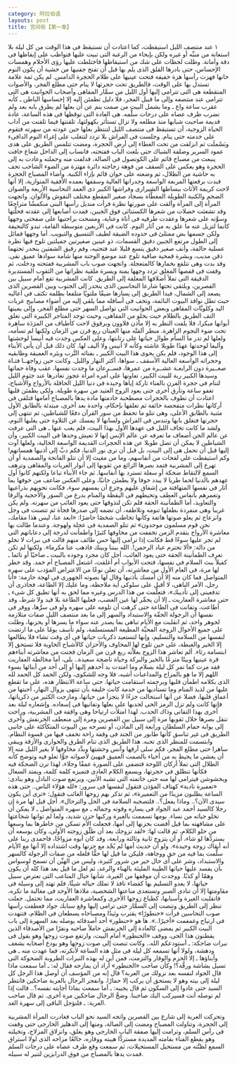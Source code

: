 ```yaml
---
category: 阿拉伯语
layouts: post
title: 宫间街【第一章】
---
```


١
عند منتصف الليل استيقظت، كما اعتادت أن تستيقظ فى هذا الوقت من كل ليلة بلا استعانة من منبِّه أو غيره ولكن بإيحاء من الرغبة التى تبيت عليها فتواظب على إيقاظها فى دقة وأمانة. وظلت لحظات على شك من استيقاظها فاختلطت عليها رؤى الأحلام وهمسات الإحساس، حتى بادرها القلق الذى يلم بها قبل أن تفتح جفنيها من خشية أن يكون النوم خانها فهزت رأسها هزة خفيفة فتحت عينيها على ظلام الحجرة الدامس. لم يكن ثمة علامة تستدل بها على الوقت، فالطريق تحت حجرتها لا ينام حتى مطلع الفجر، والأصوات المتقطعة هى التى تترامى إليها أول الليل من سمَّار المقاهى وأصحاب الحوانيت هى التى تترامى عند منتصفه وإلى ما قبيل الفجر، فلا دليل تطمئن إليه إلا إحساسها الباطن ـ كأنه عقرب ساعة واع ـ وما يشمل البيت من صمت ينم عن أن بعلها لم يطرق بابه بعد ولم تضرب طرف عصاه على درجات سلَّمه.
هى العادة التى توقظها فى هذه الساعة، عادة قديمة صاحبت شبابها منذ مطلعه ولا تزال تستأثر بكهولتها، تلقنتها فيما تلقنت من آداب الحياة الزوجية، أن تستيقظ فى منتصف الليل لتنتظر بعلها حين عودته من سهرته فتقوم على خدمته حتى ينام. وجلست فى الفراش بلا تردد لتتغلب على إغراء النوم الدافىء وبَسْملَت ثم انزلقت من تحت الغطاء إلى أرض الحجرة، ومضت تتلمس الطريق على هدى عمود السرير وضلفة الشباك حتى بلغت الباب ففتحته، فانساب إلى الداخل شعاع خافت ينبعث من مصباح قائم على الكونصول فى الصالة، فدلفت منه وحملته وعادت به إلى الحجرة وهو يعكس على السقف من فوهة زجاجته دائرة مهتزة من الضوء الشاحب تحف به حاشية من الظلال، ثم وضعته على خوان قائم بإزاء الكنبة. وأضاء المصباح الحجرة فبدت برقعتها المربعة الواسعة وجدرانها العالية وسقفها بعمده الأفقية المتوازية، إلا أنها لاحت كريمة الأثاث ببساطها الشيرازى وفراشها الكبير ذى العمد النحاسية الأربعة والصوان الضخم والكنبة الطويلة المغطَّاة بسجاد صغير المقطع مختلف النقوش والألوان. واتجهت المرأة إلى المرآة وألقت على صورتها نظرة فرأت منديل رأسها البنى منكمشًا متراجعًا وقد تشعثت خصلات من شعرها الكستنائى فوق الجبين، فمدت أصابعها إلى عقدته فحلَّتها وسوَّته على شعرها وعقدت طرفيه فى أناة وعناية، ومسحت براحتيها على صفحتى وجهها كأنما لتزيل عنه ما علق به من آثار النوم. كانت فى الأربعين متوسطة القامة، تبدو كالنحيفة ولكن جسمها بض ممتلئ فى حدوده الضيقة لطيف التنسيق والتبويب. أما وجهها فمائل إلى الطول مرتفع الجبين دقيق القسمات، ذو عينين صغيرتين جميلتين تلوح فيها نظرة عسلية حالمة، وأنف صغير دقيق يتسع قليلا عند فتحتيه، وفم رقيق الشفتين ينحدر تحتهما ذقن مدبب، وبشرة قمحية صافية تلوح عند موضع الوجنة منها شامة سوادها عميق نقى. وقد بدت وهى تتلفع بخمارها كالمتعجلة. واتجهت صوب باب المشربية ففتحته ودخلت، ثم وقفت فى قفصها المغلق تردد وجهها يمنة ويسرة ملقية نظراتها من الثقوب المستديرة الدقيقة التى تملأ أضلافها المغلقة إلى الطريق.
كانت المشربية تقع أمام سبيل بين القصرين، ويلتقى تحتها شارعا النحاسين الذى ينحدر إلى الجنوب وبين القصرين الذى يصعد إلى الشمال، فبدا الطريق إلى يسارها ضيقًا ملتويًا متلفعا بظلمة تكثف فى أعاليه حيث تطل نوافذ البيوت النائمة، وتخف فى أسافله مما يلقى إليه من أضواء مصابيح عربات اليد وكلوبَّات المقاهى وبعض الحوانيت التى تواصل السهر حتى مطلع الفجر، وإلى يمينها التف الطريق بالظلام حيث يخلو من المقاهى، وحيث توجد المتاجر الكبيرة التى تغلق أبوابها مبكرا، فلا يلفت النظر به إلا مآذن قلاوون وبرقوق لاحت كأطياف من المرَدَة ساهرة تحت ضوء النجوم الزاهرة. منظر ألفتْه منها العينان ربع قرن من الزمان ولكنها لم تسأمه، ولعلها لم تدر ما السأم طوال حياتها على رتابتها، وعلى العكس وجدت فيه أنيسا لوحشتها وأليفا لوحدتها عهدًا طويلا عاشته وكأنه لا أنيس ولا أليف لها.
كان ذلك قبل أن يأتى الأبناء إلى هذا الوجود، فلم يكن يحوى هذا البيت الكبير ـ بفنائه التَّرب وبئره العميقة وطابقيه وحجراته الواسعة العالية الأسقف ـ سواها، أكثر النهار والليل. وكانت حين زواجهــا فتـاة صغــيرة دون الرابعـة عشــرة من عمرها، فســرعان ما وجدت نفسها، عقب وفاة حماتها وسيدها الكبير ربة للبيت الكبير، تعاونها على أمره امرأة عجوز تغادرها عند جثوم الليل لتنام فى حجرة الفرن بالفناء تاركة إياها وحيدة فى دنيا الليل الحافلة بالأرواح والأشباح، تغفو ساعة وتأرق أخرى حتى يعود الزوج العتيد من سهرة طويلة.
ولكى يطمئن قلبها اعتادت أن تطوف بالحجرات مصطحبة خادمتها مادة يدها بالمصباح أمامها فتلقى فى أركانها نظرات متفحصة خائفة ثم تغلقها بإحكام، واحدة بعد أخرى، مبتدئة بالطابق الأول مثنية بالطابق الأعلى، وهى تتلو ما تحفظ من سور القرآن دفعًا للشياطين، ثم تنتهى إلى حجرتها فتغلق بابها وتندس فى الفراش ولسانها لا يمسك عن التلاوة حتى يغلبها النوم، ولشد ما كانت تخاف الليل فى عهدها الأول بهذا البيت، فلم يغب عنها ـ هى التى عرفت عن عالم الجن أضعاف ما تعرفه عن عالم الإنس إنها لا تعيش وحدها فى البيت الكبير، وأن الشياطين لا يمكن أن تضل طويلا عن هذه الحجرات القديمة الواسعة الخالية، ولعلها آوت إليها قبل أن تحمل هى إلى البيت، بل قبل أن ترى نور الدنيا، فكم دبَّ إلى أذنيها همساتهم! وكم استيقظت على لفحات من أنفاسهم، وما من مغيث إلا أن تتلو الفاتحة والصمدية أو أن تهرع إلى المشربية فتمد بصرها الزائغ من ثقوبها إلى أنوار العربات والمقاهى وترهف السمع لالتقاط ضحكة أو سعلة تسترد بها أنفاسها.
ثم جاء الأبناء تباعا ولكنهم كانوا أول عهدهم بالدنيا لحما طريا لا يبدد خوفا ولا يطمئن جانبًا، وعلى العكس ضاعف من خوفها بما أثار فى نفسها المتهافتة من إشفاق عليهم وجزع أن يمسهم سوء، فكانت تحويهم بذراعيها وتغمرهم بأنفاس العطف وتحيطهم فى اليقظة والمنام بدرع من السوَر والأحجبة والرقا والتعاويذ، أما الطمأنينة الحقة فلم تكن لتذوقها حتى يعود الغائب من سهرته. ولم يكن غريبا وهى منفردة بطفلها تنومه وتلاطفه، أن تضمه إلى صدرها فجأة ثم تتصنت فى وجل وانزعاج ثم يعلو صوتها هاتفة وكأنها تخاطب شخصًا حاضرًا: «ابعد عنا، ليس هذا مقامك، نحن قوم مسلمون موحدون» ثم تتلو الصمدية فى عجلة ولهوجة. وعندما طالت بها معاشرة الأرواح بتقدم الزمن تخففت من مخاوفها كثيرًا واطمأنت لدرجة إلى دعاباتهم التى لم تجر عليها سوءًا قط فكانت إذا ترامى إليها حس طائف منهم قالت فى نبرات لا تخلو من دالة: «ألا تحترم عباد الرحمن!. الله بيننا وبينك فاذهب عنا مكرما». ولكنها لم تكن تعرف الطمأنينة الحقة حتى يعود الغائب، أجل كان مجرد وجوده بالبيت ـ صاحيًا أو نائما ـ كفيلاً ببث السلام فى نفسها، فتحت الأبواب أم أغلقت، اشتعل المصباح أم خمد. وقد خطر لها مرة، فى العام الأول من معاشرته، أن تعلن نوعًا من الاعتراض المؤدب على سهره المتواصل فما كان منه إلا أن أمسك بأذنيها وقال لها بصوته الجهورى فى لهجة حازمة: «أنا رجل، الآمر الناهى، لا أقبل على سلوكى أية ملاحظة، وما عليك إلا الطاعة، فحاذرى أن تدفعينى إلى تأديبك»، فتعلَّمت من هذا الدرس وغيره مما لحق به أنها تطيق كل شىء ـ حتى معاشرة العفاريت ـ إلا أن يحمِّر لها عين الغضب، فعليها الطاعة بلا قيد ولا شرط، وقد أطاعت، وتفانت فى الطاعة حتى كرهت أن تلومه على سهره ولو فى سرَّها، ووقر فى نفسها أن الرجولة الحقّة والاستبداد والسهر إلى ما بعد منتصف الليل صفات متلازمة لجوهر واحد، ثم انقلبت مع الأيام تباهى بما يصدر عنه سواء ما يسرها أو يحزنها، وظلت على جميع الأحوال الزوجة المحبِّة المطيعة المستسلمة، ولم تأسف يومًا على ما ارتضت لنفسها من السلامة والتسليم، وإنها لتستعيد ذكريات حياتها فى أى وقت تشاء فلا يطالعها إلا الخير والغبطة، على حين تلوح لها المخاوف والأحزان كالأشباح الخاوية فلا تستحق إلا ابتسامة رثاء. ألم تعاشر هذا الزوج بعلاَّته ربع قرن من الزمان فجنت من معاشرته أبناءهم قرة عينيها وبيتًا مترعًا بالخير والبركة وحياة ناضجة سعيدة.. بلى، أما مخالطة العفاريت فقد مرت كما تمر كل ليلة بسلام وما امتدت يد أحدهم إليها أو إلى أحد من أبنائها بسوء اللهم إلا ما هو بالمزاح والمداعبات أشبه، فلا وجه للشكوى، ولكن الحمد كل الحمد لله الذى بكلامه اطمأن قلبها وبرحمته استقامت حياتها.
حتى ساعة الانتظار هذه، على ما تقطع عليها من لذيذ المنام وما تستأديها من خدمة كانت خليقة بأن تنتهى بزوال النهار، أحبتها من أعماق قلبها، فضلا عن أنها استحالت جزءًا لا يتجزأ من حياتها، ومازجت الكثير من ذكرياتها، فإنها كانت ولم تزل الرمز الحى لحدبها على بعلها وتفانيها فى إسعاده. وإشعاره ليلة بعد أخرى بهذا التفانى وذاك الحدب. لهذا امتلأت ارتياحا وهى واقفة فى المشربية، وراحت تنقل بصرها خلال ثقوبها مرة إلى سبيل بين القصرين ومرة إلى منعطف الخرنفش وأخرى إلى بوابة حمام السلطان ورابعة إلى المآذن، أو تسرحه بين البيوت المتكأكئة على جانبى الطريق فى غير تناسق كأنها طابور من الجند فى وقفة راحة تخفف فيها من قسوة النظام. وابتسمت للمنظر الذى تحبه. هذا الطريق الذى تنام الطرق والحوارى والأزقة ويبقى ساهرا حتى مطلع الفجر، فكم سلى أرقها وآنس وحشتها وبدَّد مخاوفها لا يغير الليل منه إلا أن يغشى ما يحيط به من أحياء بالصمت العميق فيهيئ لأصواته جوًّا تعلو فيه وتوضح كأنه الظلال التى تملأ أركان اللوحة فتضفى على الصورة عمقًا وجلاء، لهذا ترن الضحكة فيه فكأنها تنطلق فى حجرتها، ويسمع الكلام العادى فتميزه كلمة كلمة، ويمتد السعال ويخشوشن فيترامى لها منه حتى خاتمته التى تشبه الأنين، ويرتفع صوت النادل وهو ينادى: «تعميرة نادية» كهتاف المؤذن فتقول لنفسها فى سرور: «لله هؤلاء الناس.. حتى هذه الساعة يطلبون مزيدًا من التعميرة»، ثم تذكر بهم زوجها الغائب فتقول: «ترى أين يكون سيدى الآن؟.. وماذا يفعل؟.. فلتصحبه السلامة فى الحل والترحال». أجل قيل لها مرة إن رجلا كالسيد أحمد عبد الجواد فى يساره وقوته وجماله ـ مع سهره المتواصل ـ لا يمكن أن تخلو حياته من نساء. يومها تسممت بالغيرة وركبها حزن شديد، ولما لم تواتها شجاعتها على مشافهته بما قيل أفضت بحزنها إلى أمها، فجعلت الأم تسكن من خاطرها بما وسعها من حلو الكلام، ثم قالت لها: «لقد تزوجك بعد أن طلّق زوجته الأولى، وكان بوسعه أن يستردَّها لو شاء، أو أن يتزوج ثانية وثالثة ورابعة، وقد كان أبوه مزواجًا، فاحمدى ربنا على أنه أبقاك زوجة وحيدة». ولو أن حديث أمها لم يُجْد مع حزنها وقت اشتداده إلا أنها مع الأيام سلَّمت بما فيه من حق ووجاهة، فليكن ما قيل لها حقًّا فلعله من صفات الرجولة كالسهر والاستبداد، وشر على أى حال خير من شرور كثيرة، وليس من الهيِّن أن تسمح لوسواس بأن يفسد عليها حياتها الطيبة المليئة بالهناء والرغد، ثم لعل ما قيل بعد هذا كله أن يكون وهمًا أو كذبًا. ووجدت أن موقفها من الغيرة، شأنها حيال المتاعب التى تعترض سبيل حياتها، لا يعدو التسليم بها كقضاء نافذ لا تملك حياله شيئًا، فلم تهتد إلى وسيلة فى مقاومتها إلا أن تنادى الصبر وتستعدى مناعتها الشخصية، ملاذها الأوحد فى مغالبة ما تكره، فانقلبت الغيرة وأسبابها، كطباع زوجها الأخرى وكمعاشرة العفاريت، مما تحتمل.
جعلت تنظر إلى الطريق وتنصت إلى السمَّار حتى ترامى إليها وقع سنابك جواد فعطفت رأسها صوب النحاسين فرأت «حنطورًا» يقترب وئيدًا ومصباحاه يسطعان فى الظلام، فتنهدت فى ارتياح وغمغمت «أخيرًا..». ها هو «حنطور» أحد أصدقائه يوصله بعد السهرة إلى باب البيت الكبير ثم يمضى كالعادة إلى الخرنفش حاملاً صاحبه ونفرًا من الأصدقاء الذين يقطنون هذا الحى، ووقف «الحنطور» أمام البيت، وارتفع صوت زوجها وهو يقول فى نبرات ضاحكة:
ـ أستودعكم الله..
وكانت تنصت إلى صوت زوجها وهو يودع أصحابه بشغف ودهشة، ولولا أنها تسمعه كل ليلة فى مثل هذه الساعة لأنكرته، فما عهدت منه ـ هى وأبناؤها ـ إلا الحزم والوقار والتزمت، فمن أين له بهذه النبرات الطروبة الضحوكة التى تسيل بشاشة ورقَّة؟! وكأن صاحب «الحنطور» أراد أن يمازحه فقال له:
ـ أما سمعت ماذا قال الجواد لنفسه بعد نزولك من العربة؟ قال إنه من المؤسف أن أوصل هذا الرجل كل ليلة إلى بيته وهو لا يستحق أن يركب إلا حمارًا.
وانفجر الرجال بالعربة ضاحكين فانتظر السيد حتى عادوا إلى السكون ثم قال يجيبه:
ـ أما سمعت بماذا أجابته نفسه؟.. قالت إذا لم توصله أنت فسيركب البك صاحبنا.
وضجَّ الرجال ضاحكين مرة أخرى. ثم قال صاحب العربة:
ـ فلنؤجل الباقى إلى سهرة الغد.
 
وتحركت العربة إلى شارع بين القصرين واتجه السيد نحو الباب فغادرت المرأة المشربية إلى الحجرة، وتناولت المصباح ومضت إلى الصالة، ومنها إلى الدهليز الخارجى حتى وقفت فى رأس السلم، وترامت إليها صفقة الباب الخارجى وهو يغلق، وانزلاق المزلاج، وتخيلته وهو يقطع الفناء بقامته المديدة مستردًّا هيبته ووقاره، خالعًا مزاحه الذى لولا استراق السمع لظنَّته من مستحيل المستحيلات، ثم سمعت وقع طرف عصاه على درجات السلم فمدت يدها بالمصباح من فوق الدرابزين لتنير له سبيله.
